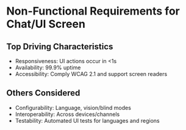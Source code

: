 # Non-Functional Requirements for Chat/UI Screen

## Top Driving Characteristics
- Responsiveness: UI actions occur in <1s
- Availability: 99.9% uptime
- Accessibility: Comply WCAG 2.1 and support screen readers

## Others Considered
- Configurability: Language, vision/blind modes
- Interoperability: Across devices/channels
- Testability: Automated UI tests for languages and regions
